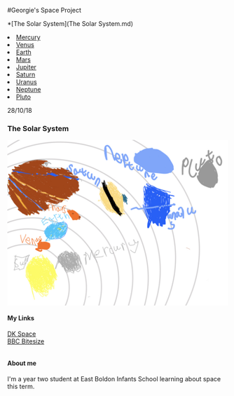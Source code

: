 #Georgie's Space Project


        
 *[The Solar System](The Solar System.md)
          <li><a href="Mercury.md">Mercury</a></li>
          <li><a href="Venus.md">Venus</a></li>
          <li><a href="Earth.md">Earth</a></li>
          <li><a href="Mars.md">Mars</a></li>
          <li><a href="Jupiter.md">Jupiter</a></li>
          <li><a href="Saturn.md">Saturn</a></li>
          <li><a href="Uranus.md">Uranus</a></li>
          <li><a href="Neptune.md">Neptune</a></li>
          <li><a href="Pluto.md">Pluto</a></li>
        </ul>
      </div> <!-- container -->
    </div> <!-- header -->
    <div id="content">
      <div class="post-container">
        <div class="post">
          <p class="post-date">28/10/18</p>
          <h3 class="post-title">The Solar System</h3>
          <div class="post-content">
            <p> </p>
              <img style="margin:0px auto;display:block" src="solarsystem.jpg">
          </div> <!-- post-content -->
        </div> <!-- post -->
      </div> <!-- post-container -->
    </div> <!-- content -->
    <div id="footer">
      <div class="container">
        <div class="column">
          <h4>My Links</h4>
          <p>
            <a href="https://www.dkfindout.com/uk/space/">DK Space</a>
            <br>
            <a href="https://www.bbc.com/bitesize/topics/zkbbkqt">BBC Bitesize</a>
          </p>
        </div> <!-- column -->
        <div class="column">
          <h4>About me</h4>
          <p>I'm a year two student at East Boldon Infants School learning about space this term.</p>
        </div> <!-- column -->
      </div> <!-- container -->
    </div> <!-- footer -->
</body>
